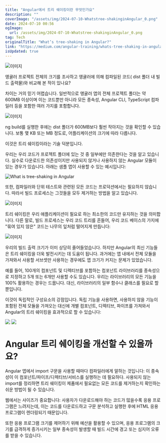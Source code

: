 ```yaml
---
title: "Angular에서 트리 쉐이킹이란 무엇인가요"
description: ""
coverImage: "/assets/img/2024-07-10-Whatstree-shakinginAngular_0.png"
date: 2024-07-10 00:56
ogImage:
  url: /assets/img/2024-07-10-Whatstree-shakinginAngular_0.png
tag: Tech
originalTitle: "What’s tree-shaking in Angular?"
link: "https://medium.com/angular-training/whats-tree-shaking-in-angular-da95c346114c"
isUpdated: true
---
```


![이미지](/assets/img/2024-07-10-Whatstree-shakinginAngular_0.png)

앵귤러 프로젝트 전체의 크기를 조사하고 앵귤러에 의해 컴파일된 코드( dist 폴더 내 빌드 출력물)와 비교해 본 적이 있나요?

차이는 거의 믿기 어렵습니다. 일반적으로 앵귤러 앱의 전체 프로젝트 폴더는 약 600MB 이상이며 이는 코드뿐만 아니라 모든 종속성, Angular CLI, TypeScript 컴파일러 등을 포함한 여러 가지를 포함합니다.

![이미지](/assets/img/2024-07-10-Whatstree-shakinginAngular_1.png)

<!-- cozy-coder - 수평 -->

<ins class="adsbygoogle"
     style="display:block"
     data-ad-client="ca-pub-4877378276818686"
     data-ad-slot="1107185301"
     data-ad-format="auto"
     data-full-width-responsive="true"></ins>

<script>
     (adsbygoogle = window.adsbygoogle || []).push({});
</script>

ng build를 실행한 후에는 dist 폴더가 600MB보다 훨씬 작아지는 것을 확인할 수 있습니다. 보통 몇 KB 또는 MB 정도로, 어플리케이션의 크기에 따라 다릅니다.

이것은 트리 쉐이킹이라는 기술 덕분입니다.

우리는 우리 코드가 프로젝트 폴더에 있는 것 중 일부에만 의존한다는 것을 알고 있습니다. 실수로 다운로드한 의존성이지만 사용되지 않거나 사용하지 않는 Angular 모듈이 있는 경우가 있습니다. 아래는 샘플 앱이 사용할 수 있는 예시입니다:

![What is tree-shaking in Angular](/assets/img/2024-07-10-Whatstree-shakinginAngular_2.png)

<!-- cozy-coder - 수평 -->

<ins class="adsbygoogle"
     style="display:block"
     data-ad-client="ca-pub-4877378276818686"
     data-ad-slot="1107185301"
     data-ad-format="auto"
     data-full-width-responsive="true"></ins>

<script>
     (adsbygoogle = window.adsbygoogle || []).push({});
</script>

또한, 컴파일러와 단위 테스트와 관련된 모든 코드는 프로덕션에서는 필요하지 않습니다. 따라서 빌드 프로세스는 그것들을 모두 제거하는 방법을 알고 있습니다.

![이미지](/assets/img/2024-07-10-Whatstree-shakinginAngular_3.png)

트리 쉐이킹은 우리 애플리케이션이 필요로 하는 최소한의 코드만 유지하는 것을 의미합니다. 다른 말로, 빌드 프로세스는 우리 코드 트리를 흔들어, 우리 코드 베이스의 가지에 "묶여 있지 않은" 코드는 나무의 잎처럼 떨어지게 만듭니다:

![이미지](/assets/img/2024-07-10-Whatstree-shakinginAngular_4.png)

<!-- cozy-coder - 수평 -->

<ins class="adsbygoogle"
     style="display:block"
     data-ad-client="ca-pub-4877378276818686"
     data-ad-slot="1107185301"
     data-ad-format="auto"
     data-full-width-responsive="true"></ins>

<script>
     (adsbygoogle = window.adsbygoogle || []).push({});
</script>

우리의 빌드 출력 크기가 이미 상당히 줄어들었습니다. 하지만 Angular의 최신 기능들은 트리 쉐이킹을 더욱 발전시키는 데 도움이 됩니다. 과거에는 앱 내에서 전체 모듈을 가져와서 사용할 서브셋만 사용하는 경우에도 앱 크기가 커지는 문제가 있었습니다.

예를 들어, 100개의 컴포넌트 및 디렉티브를 포함하는 컴포넌트 라이브러리를 종속성으로 지정하고 5개 또는 6개만 사용할 수도 있습니다. 우리는 라이브러리의 모든 기능을 100% 활용하는 경우는 드뭅니다. 대신, 라이브러리의 일부 함수나 클래스를 필요로 할 뿐입니다.

이것이 독립적인 구성요소의 강점입니다. 독립 기능을 사용하면, 사용하지 않을 기능이 포함된 전체 모듈을 가져오는 대신에 개별 컴포넌트, 디렉티브, 파이프를 가져와서 Angular의 트리 쉐이킹을 효과적으로 할 수 있습니다:

<!-- cozy-coder - 수평 -->

<ins class="adsbygoogle"
     style="display:block"
     data-ad-client="ca-pub-4877378276818686"
     data-ad-slot="1107185301"
     data-ad-format="auto"
     data-full-width-responsive="true"></ins>

<script>
     (adsbygoogle = window.adsbygoogle || []).push({});
</script>

<img src="/assets/img/2024-07-10-Whatstree-shakinginAngular_6.png" />

<img src="/assets/img/2024-07-10-Whatstree-shakinginAngular_7.png" />

# Angular 트리 쉐이킹을 개선할 수 있을까요?

Angular 앱에서 import 구문을 사용할 때마다 컴파일러에게 말하는 것입니다: 이 종속성이 이 컴포넌트/파이프/디렉티브/서비스를 실행하는 데 필요하다. 사용되지 않는 import를 정리하면 트리 쉐이킹이 제품에서 필요없는 모든 코드를 제거하는지 확인하는 쉬운 방법이 될 수 있습니다.

<!-- cozy-coder - 수평 -->

<ins class="adsbygoogle"
     style="display:block"
     data-ad-client="ca-pub-4877378276818686"
     data-ad-slot="1107185301"
     data-ad-format="auto"
     data-full-width-responsive="true"></ins>

<script>
     (adsbygoogle = window.adsbygoogle || []).push({});
</script>

웹에서는 사이즈가 중요합니다: 사용자가 다운로드해야 하는 코드가 많을수록 응용 프로그램은 느려지는데, 이는 코드를 다운로드하고 구문 분석하고 실행한 후에 HTML 응용 프로그램이 렌더링되기 때문입니다.

또한 응용 프로그램 크기를 제어하기 위해 예산을 활용할 수 있으며, 응용 프로그램의 크기를 급격하게 증가시키는 일부 종속성이 발생할 때 빌드 시간에 경고 또는 심지어 오류를 받을 수 있습니다.
